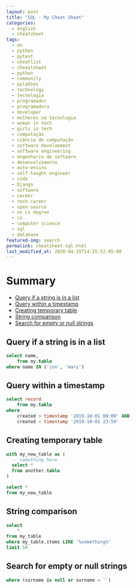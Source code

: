 ```yaml
---
layout: post
title: "SQL - My Cheat Sheet"
categories:
  - english
  - cheatsheet
tags:
  - en
  - python
  - pytest
  - cheatlist
  - cheastsheet
  - python
  - community 
  - pyladies
  - technology
  - tecnologia
  - programador
  - programadora
  - developer
  - mulheres na tecnologia
  - woman in tech
  - girls in tech
  - computação
  - ciência de computação
  - software development
  - software engineering
  - engenharia de software
  - desenvolvimento
  - auto-ensino
  - self-taught engineer
  - code
  - Django
  - software
  - career
  - tech career
  - open-source
  - no cs degree
  - cs
  - computer science
  - sql
  - database
featured-img: search
permalink: cheatsheet-sql.html
last_modified_at: 2020-04-25T14:25:52-05:00
---
```


# Summary

* [Query if a string is in a list](#query-list)
* [Query within a timestamp](#timestamp)
* [Creating temporary table](#temp-table)
* [String comparison](#string-comparison)
* [Search for empty or null strings](#empty-string)


<h2 id='query-list'>Query if a string is in a list</h2>

```sql
select name, 
    from my.table
where name IN ('jon', 'mary')
```


<h2 id='timestamp'>Query within a timestamp</h2>

```sql
select record
    from my.table
where
    created > timestamp '2019-10-01 00:00' AND
    created < timestamp '2019-10-01 23:59'
```

<h2 id='temp-table'>Creating temporary table</h2>

```sql 
with my_new_table as (
  -- something here
  select *
  from another.table
)

select *
from my_new_table
```

<h2 id='string-comparison'>String comparison</h2>

```sql
select
    *
from my_table
where my_table.items LIKE '%something%'
limit 10
```

<h2 id='empty-string'>Search for empty or null strings</h2>

```sql
where (surname is null or surname = '')
```